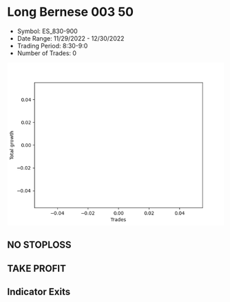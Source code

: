 # Long Bernese 003 50 
- Symbol: ES_830-900
- Date Range: 11/29/2022 - 12/30/2022
- Trading Period: 8:30-9:0
- Number of Trades: 0

![Plot](LongBernese00350ES_830-900.png)
## NO STOPLOSS














## TAKE PROFIT











## Indicator Exits

